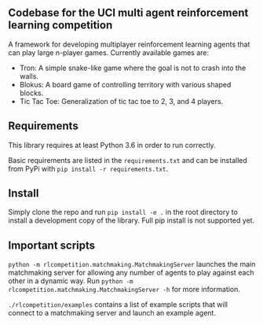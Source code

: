 ## Codebase for the UCI multi agent reinforcement learning competition

A framework for developing multiplayer reinforcement learning agents that can play large n-player games. Currently available games are:

- Tron: A simple snake-like game where the goal is not to crash into the walls.
- Blokus: A board game of controlling territory with various shaped blocks.
- Tic Tac Toe: Generalization of tic tac toe to 2, 3, and 4 players.


## Requirements
This library requires at least Python 3.6 in order to run correctly.


Basic requirements are listed in the `requirements.txt` and can be installed from PyPi with
`pip install -r requirements.txt`.

## Install
Simply clone the repo and run `pip install -e .` in the root directory
to install a development copy of the library. Full pip install is 
not supported yet.

## Important scripts
`python -m rlcompetition.matchmaking.MatchmakingServer` launches the main matchmaking
server for allowing any number of agents to play against each other in a dynamic
way. Run `python -m rlcompetition.matchmaking.MatchmakingServer -h` for
more information. 

`./rlcompetition/examples` contains a list of example scripts that will connect
to a matchmaking server and launch an example agent.

